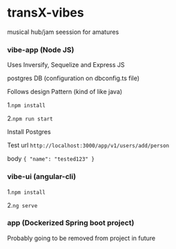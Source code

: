 # transX-vibes
musical hub/jam seession for amatures

### vibe-app (Node JS)
Uses Inversify, Sequelize and Express JS 

postgres DB (configuration on dbconfig.ts file)

Follows design Pattern (kind of like java)

1.```npm install ```

2.```npm run start```

Install Postgres

Test 
url ```http://localhost:3000/app/v1/users/add/person```

body ```{
    "name": "tested123"
}```

### vibe-ui (angular-cli)
1.```npm install ```

2.```ng serve```

### app (Dockerized Spring boot project)
Probably going to be removed from project in future


